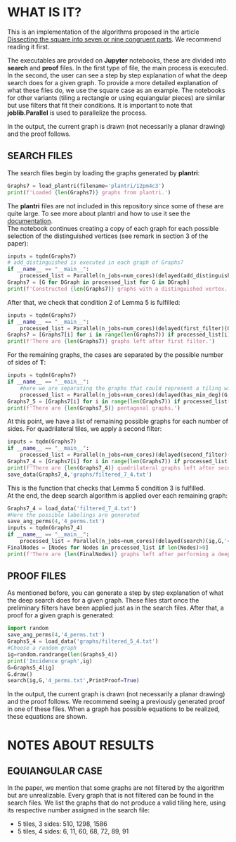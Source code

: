 # WHAT IS IT?

This is an implementation of the algorithms proposed in the article [Dissecting the square into seven or nine congruent parts]([https://arxiv.org/abs/2104.04940](https://www.sciencedirect.com/science/article/pii/S0012365X22000061?casa_token=oJryTNyL9YcAAAAA:sPaHFUhVSasikQ4vtMCgTpSS4rrfBJDjAdFnFD-nWQ0KUFSbmndg0zVjQ-P8UcIYNlEJpn6xr3ZX)). We recommend reading it first.

The executables are provided on **Jupyter** notebooks, these are divided into **search** and **proof** files. In the first type of file, the main process is executed. In the second, the user can see a step by step explanation of what the deep search does for a given graph. To provide a more detailed explanation of what these files do, we use the square case as an example. The notebooks for other variants (tiling a rectangle or using equiangular pieces) are similar but use filters that fit their conditions. It is important to note that **joblib.Parallel** is used to parallelize the process.

In the output, the current graph is drawn (not necessarily a planar drawing) and the proof follows.

## SEARCH FILES

The search files begin by loading the graphs generated by **plantri**:
``` python
Graphs7 = load_plantri(filename='plantri/12pm4c3')
print(f'Loaded {len(Graphs7)} graphs from plantri.')
```
The **plantri** files are not included in this repository since some of these are quite large. To see more about plantri and how to use it see the [documentation](https://users.cecs.anu.edu.au/~bdm/plantri/plantri-guide.txt).
\
The notebook continues creating a copy of each graph for each possible selection of the distinguished vertices (see remark in section 3 of the paper): 
``` python
inputs = tqdm(Graphs7)
# add_distinguished is executed in each graph of Graphs7
if __name__ == "__main__":
    processed_list = Parallel(n_jobs=num_cores)(delayed(add_distinguished)(G) for G in inputs)
Graphs7 = [G for DGraph in processed_list for G in DGraph]
print(f'Constructed {len(Graphs7)} graphs with a distinguished vertex.')
```
After that, we check that condition 2 of Lemma 5 is fulfilled:
``` python
inputs = tqdm(Graphs7)
if __name__ == "__main__":
    processed_list = Parallel(n_jobs=num_cores)(delayed(first_filter)(G) for G in inputs)
Graphs7 = [Graphs7[i] for i in range(len(Graphs7)) if processed_list[i]]
print(f'There are {len(Graphs7)} graphs left after first filter.')
```
For the remaining graphs, the cases are separated by the possible number of sides of **T**:
``` python
inputs = tqdm(Graphs7)
if __name__ == "__main__":
    #here we are separating the graphs that could represent a tiling with a polygon with five sides.
    processed_list = Parallel(n_jobs=num_cores)(delayed(has_min_deg)(G,5) for G in inputs)
Graphs7_5 = [Graphs7[i] for i in range(len(Graphs7)) if processed_list[i]]
print(f'There are {len(Graphs7_5)} pentagonal graphs.')
```
At this point, we have a list of remaining possible graphs for each number of sides. 
For quadrilateral tiles, we apply a second filter:

``` python
inputs = tqdm(Graphs7)
if __name__ == "__main__":
    processed_list = Parallel(n_jobs=num_cores)(delayed(second_filter)(G) for G in inputs)
Graphs7_4 = [Graphs7[i] for i in range(len(Graphs7)) if processed_list[i]]
print(f'There are {len(Graphs7_4)} quadrilateral graphs left after second filter.')
save_data(Graphs7_4,'graphs/filtered_7_4.txt')
```
This is the function that checks that Lemma 5 condition 3 is fulfilled.
\
At the end, the deep search algorithm is applied over each remaining graph:
``` python
Graphs7_4 = load_data('filtered_7_4.txt')
#Here the possible labelings are generated
save_ang_perms(4,'4_perms.txt')
inputs = tqdm(Graphs7_4)
if __name__ == "__main__":
    processed_list = Parallel(n_jobs=num_cores)(delayed(search)(ig,G,'4_perms.txt') for ig,G in enumerate(inputs))
FinalNodes = [Nodes for Nodes in processed_list if len(Nodes)>0]
print(f'There are {len(FinalNodes)} graphs left after performing a deep search for each quadrilateral graph.')
```

## PROOF FILES

As mentioned before, you can generate a step by step explanation of what the deep search does for a given graph. These files start once the preliminary filters have been applied just as in the search files. After that, a proof for a given graph is generated:
``` python
import random
save_ang_perms(4,'4_perms.txt')
Graphs5_4 = load_data('graphs/filtered_5_4.txt')
#Choose a random graph
ig=random.randrange(len(Graphs5_4))
print('Incidence graph',ig)
G=Graphs5_4[ig] 
G.draw()
search(ig,G,'4_perms.txt',PrintProof=True)
```
In the output, the current graph is drawn (not necessarily a planar drawing) and the proof follows. We recommend seeing a previously generated proof in one of these files. When a graph has possible equations to be realized, these equations are shown.

# NOTES ABOUT RESULTS

## EQUIANGULAR CASE

In the paper, we mention that some graphs are not filtered by the algorithm but are unrealizable. Every graph that is not filtered can be found in the search files. We list the graphs that do not produce a valid tiling here, using its respective number assigned in the search file:

<ul>
    <li>5 tiles, 3 sides: 510, 1298, 1586</li>
    <li>5 tiles, 4 sides: 6, 11, 60, 68, 72, 89, 91</li>
</ul> 
